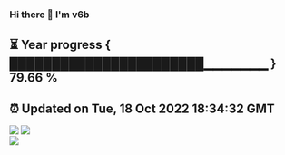 ### Hi there 👋  I'm v6b  
⏳ Year progress { ███████████████████████▁▁▁▁▁▁▁ } 79.66 %
---
⏰ Updated on Tue, 18 Oct 2022 18:34:32 GMT
---
![](https://github-readme-stats.vercel.app/api?username=v6b&bg_color=30,e96443,904e95&title_color=fff&text_color=fff&layout=compact)
![](https://github-readme-stats.vercel.app/api/top-langs/?username=v6b&layout=compact&bg_color=30,e96443,904e95&title_color=fff&text_color=fff)  
![](https://gcore.jsdelivr.net/gh/v6b/v6b@main/assets/github-contribution-grid-snake.svg)

